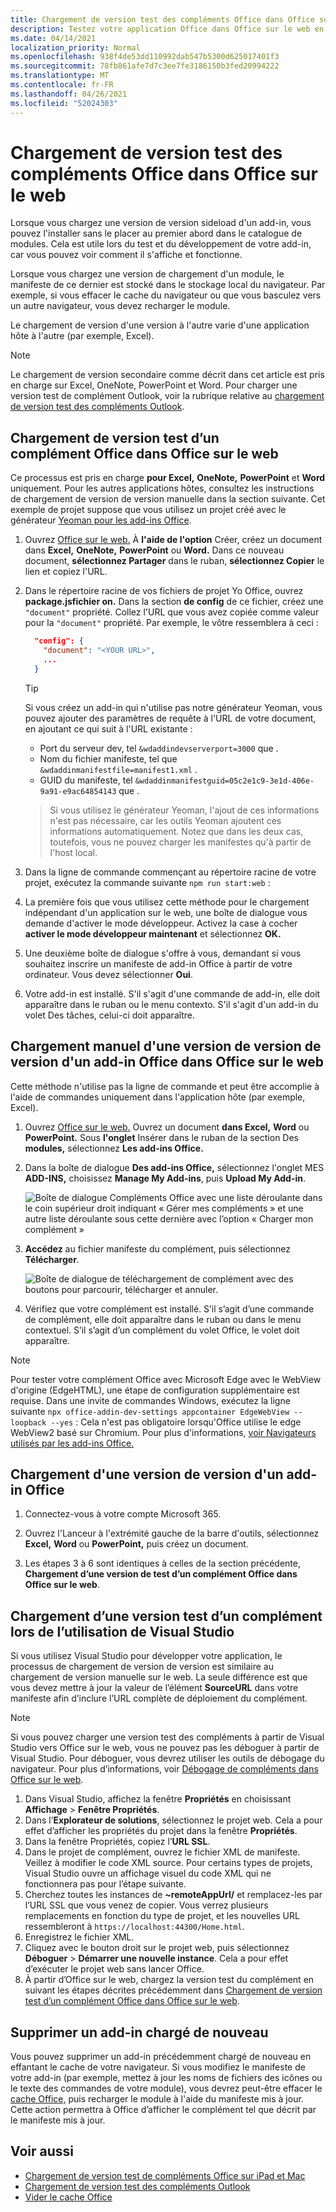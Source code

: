 ```yaml
---
title: Chargement de version test des compléments Office dans Office sur le web
description: Testez votre application Office dans Office sur le web en chargeant une version test.
ms.date: 04/14/2021
localization_priority: Normal
ms.openlocfilehash: 938f4de53dd110992dab547b5300d625017401f3
ms.sourcegitcommit: 78fb861afe7d7c3ee7fe3186150b3fed20994222
ms.translationtype: MT
ms.contentlocale: fr-FR
ms.lasthandoff: 04/26/2021
ms.locfileid: "52024303"
---
```

# <a name="sideload-office-add-ins-in-office-on-the-web-for-testing"></a>Chargement de version test des compléments Office dans Office sur le web

Lorsque vous chargez une version de version sideload d'un add-in, vous pouvez l'installer sans le placer au premier abord dans le catalogue de modules. Cela est utile lors du test et du développement de votre add-in, car vous pouvez voir comment il s'affiche et fonctionne.

Lorsque vous chargez une version de chargement d'un module, le manifeste de ce dernier est stocké dans le stockage local du navigateur. Par exemple, si vous effacer le cache du navigateur ou que vous basculez vers un autre navigateur, vous devez recharger le module.

Le chargement de version d'une version à l'autre varie d'une application hôte à l'autre (par exemple, Excel).

> [!NOTE]
> Le chargement de version secondaire comme décrit dans cet article est pris en charge sur Excel, OneNote, PowerPoint et Word. Pour charger une version test de complément Outlook, voir la rubrique relative au [chargement de version test des compléments Outlook](../outlook/sideload-outlook-add-ins-for-testing.md).

## <a name="sideload-an-office-add-in-in-office-on-the-web"></a>Chargement de version test d’un complément Office dans Office sur le web

Ce processus est pris en charge **pour Excel,** **OneNote,** **PowerPoint** et **Word** uniquement. Pour les autres applications hôtes, consultez les instructions de chargement de version de version manuelle dans la section suivante. Cet exemple de projet suppose que vous utilisez un projet créé avec le générateur [Yeoman pour les add-ins Office](https://github.com/OfficeDev/generator-office).

1. Ouvrez [Office sur le web.](https://office.live.com/) À **l'aide de l'option** Créer, créez un document dans **Excel,** **OneNote,** **PowerPoint** ou **Word.** Dans ce nouveau document, **sélectionnez Partager** dans le ruban, **sélectionnez Copier** le lien et copiez l'URL.

2. Dans le répertoire racine de vos fichiers de projet Yo Office, ouvrez **package.jsfichier on.** Dans la section **de config** de ce fichier, créez une `"document"` propriété. Collez l'URL que vous avez copiée comme valeur pour la `"document"` propriété. Par exemple, le vôtre ressemblera à ceci :

    ```json
      "config": {
        "document": "<YOUR URL>",
        ...
      }
    ```

    > [!TIP]
    > Si vous créez un add-in qui n'utilise pas notre générateur Yeoman, vous pouvez ajouter des paramètres de requête à l'URL de votre document, en ajoutant ce qui suit à l'URL existante :

    - Port du serveur dev, tel `&wdaddindevserverport=3000` que .
    - Nom du fichier manifeste, tel que `&wdaddinmanifestfile=manifest1.xml` .
    - GUID du manifeste, tel `&wdaddinmanifestguid=05c2e1c9-3e1d-406e-9a91-e9ac64854143` que .

    > Si vous utilisez le générateur Yeoman, l'ajout de ces informations n'est pas nécessaire, car les outils Yeoman ajoutent ces informations automatiquement.
    > Notez que dans les deux cas, toutefois, vous ne pouvez charger les manifestes qu'à partir de l'host local.

3. Dans la ligne de commande commençant au répertoire racine de votre projet, exécutez la commande suivante `npm run start:web` :

4. La première fois que vous utilisez cette méthode pour le chargement indépendant d'un application sur le web, une boîte de dialogue vous demande d'activer le mode développeur. Activez la case à cocher **activer le mode développeur maintenant** et sélectionnez **OK.**

5. Une deuxième boîte de dialogue s'offre à vous, demandant si vous souhaitez inscrire un manifeste de add-in Office à partir de votre ordinateur. Vous devez sélectionner **Oui**.

6. Votre add-in est installé. S'il s'agit d'une commande de add-in, elle doit apparaître dans le ruban ou le menu contexto. S'il s'agit d'un add-in du volet Des tâches, celui-ci doit apparaître.

## <a name="sideload-an-office-add-in-in-office-on-the-web-manually"></a>Chargement manuel d'une version de version de version d'un add-in Office dans Office sur le web

Cette méthode n'utilise pas la ligne de commande et peut être accomplie à l'aide de commandes uniquement dans l'application hôte (par exemple, Excel).

1. Ouvrez [Office sur le web.](https://office.live.com/) Ouvrez un document **dans Excel,** **Word** ou **PowerPoint.** Sous **l'onglet** Insérer dans le ruban de la section Des **modules,** sélectionnez **Les add-ins Office.**

1. Dans la boîte de dialogue **Des add-ins Office,** sélectionnez l'onglet MES **ADD-INS,** choisissez **Manage My Add-ins**, puis **Upload My Add-in**.

    ![Boîte de dialogue Compléments Office avec une liste déroulante dans le coin supérieur droit indiquant « Gérer mes compléments » et une autre liste déroulante sous cette dernière avec l’option « Charger mon complément »](../images/office-add-ins-my-account.png)

1. **Accédez** au fichier manifeste du complément, puis sélectionnez **Télécharger**.

    ![Boîte de dialogue de téléchargement de complément avec des boutons pour parcourir, télécharger et annuler.](../images/upload-add-in.png)

1. Vérifiez que votre complément est installé. S’il s’agit d’une commande de complément, elle doit apparaître dans le ruban ou dans le menu contextuel. S’il s’agit d’un complément du volet Office, le volet doit apparaître.

> [!NOTE]
> Pour tester votre complément Office avec Microsoft Edge avec le WebView d'origine (EdgeHTML), une étape de configuration supplémentaire est requise. Dans une invite de commandes Windows, exécutez la ligne suivante `npx office-addin-dev-settings appcontainer EdgeWebView --loopback --yes` : Cela n'est pas obligatoire lorsqu'Office utilise le edge WebView2 basé sur Chromium. Pour plus d'informations, [voir Navigateurs utilisés par les add-ins Office.](../concepts/browsers-used-by-office-web-add-ins.md)

## <a name="sideload-an-office-add-in"></a>Chargement d'une version de version d'un add-in Office

1. Connectez-vous à votre compte Microsoft 365.

2. Ouvrez l'Lanceur à l'extrémité gauche de la barre d'outils, sélectionnez **Excel,** **Word** ou **PowerPoint,** puis créez un document.

3. Les étapes 3 à 6 sont identiques à celles de la section précédente, **Chargement d’une version de test d’un complément Office dans Office sur le web**.

## <a name="sideload-an-add-in-when-using-visual-studio"></a>Chargement d’une version test d’un complément lors de l’utilisation de Visual Studio

Si vous utilisez Visual Studio pour développer votre application, le processus de chargement de version de version est similaire au chargement de version manuelle sur le web. La seule différence est que vous devez mettre à jour la valeur de l’élément **SourceURL** dans votre manifeste afin d’inclure l’URL complète de déploiement du complément.

> [!NOTE]
> Si vous pouvez charger une version test des compléments à partir de Visual Studio vers Office sur le web, vous ne pouvez pas les déboguer à partir de Visual Studio. Pour déboguer, vous devrez utiliser les outils de débogage du navigateur. Pour plus d’informations, voir [Débogage de compléments dans Office sur le web](debug-add-ins-in-office-online.md).

1. Dans Visual Studio, affichez la fenêtre **Propriétés** en choisissant **Affichage** > **Fenêtre Propriétés**.
2. Dans l’**Explorateur de solutions**, sélectionnez le projet web. Cela a pour effet d’afficher les propriétés du projet dans la fenêtre **Propriétés**.
3. Dans la fenêtre Propriétés, copiez l’**URL SSL**.
4. Dans le projet de complément, ouvrez le fichier XML de manifeste. Veillez à modifier le code XML source. Pour certains types de projets, Visual Studio ouvre un affichage visuel du code XML qui ne fonctionnera pas pour l’étape suivante.
5. Cherchez toutes les instances de **~remoteAppUrl/** et remplacez-les par l’URL SSL que vous venez de copier. Vous verrez plusieurs remplacements en fonction du type de projet, et les nouvelles URL ressembleront à `https://localhost:44300/Home.html`.
6. Enregistrez le fichier XML.
7. Cliquez avec le bouton droit sur le projet web, puis sélectionnez **Déboguer** > **Démarrer une nouvelle instance**. Cela a pour effet d’exécuter le projet web sans lancer Office.
8. À partir d’Office sur le web, chargez la version test du complément en suivant les étapes décrites précédemment dans [Chargement de version test d’un complément Office dans Office sur le web](#sideload-an-office-add-in-in-office-on-the-web).

## <a name="remove-a-sideloaded-add-in"></a>Supprimer un add-in chargé de nouveau

Vous pouvez supprimer un add-in précédemment chargé de nouveau en effantant le cache de votre navigateur. Si vous modifiez le manifeste de votre add-in (par exemple, mettez à jour les noms de fichiers des icônes ou le texte des commandes de votre module), vous devrez peut-être effacer le [cache Office,](clear-cache.md) puis recharger le module à l'aide du manifeste mis à jour. Cette action permettra à Office d’afficher le complément tel que décrit par le manifeste mis à jour.

## <a name="see-also"></a>Voir aussi

- [Chargement de version test de compléments Office sur iPad et Mac](sideload-an-office-add-in-on-ipad-and-mac.md)
- [Chargement de version test des compléments Outlook](../outlook/sideload-outlook-add-ins-for-testing.md)
- [Vider le cache Office](clear-cache.md)
